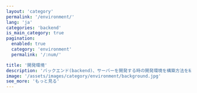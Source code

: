 ```yaml
---
layout: 'category'
permalink: '/environment/'
lang: 'ja'
categories: 'backend'
is_main_category: true
pagination:
  enabled: true
  category: 'environment'
  permalink: '/:num/'

title: '開発環境'
description: 'バックエンド(backend)、サーバーを開発する時の開発環境を構築方法を紹介します。ここにはドッカー(docker), vagrant, ansibleを使ってララベル(laravel)、Python開発が可能な開発環境の構築を紹介します。'
image: '/assets/images/category/environment/background.jpg'
see_more: 'もっと見る'
---
```

